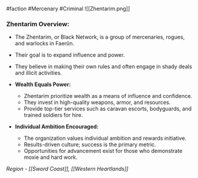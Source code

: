 #faction #Mercenary #Criminal 
![[Zhentarim.png]]
### **Zhentarim Overview:**
  - The Zhentarim, or Black Network, is a group of mercenaries, rogues, and warlocks in Faerûn.
  - Their goal is to expand influence and power.
  - They believe in making their own rules and often engage in shady deals and illicit activities.
  
- **Wealth Equals Power:**
  - Zhentarim prioritize wealth as a means of influence and confidence.
  - They invest in high-quality weapons, armor, and resources.
  - Provide top-tier services such as caravan escorts, bodyguards, and trained soldiers for hire.
  
- **Individual Ambition Encouraged:**
  - The organization values individual ambition and rewards initiative.
  - Results-driven culture; success is the primary metric.
  - Opportunities for advancement exist for those who demonstrate moxie and hard work.

*Region - [[Sword Coast]], [[Western Heartlands]]*